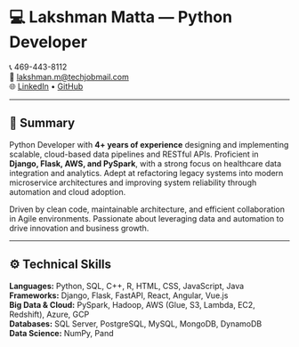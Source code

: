 # 💻 Lakshman Matta — Python Developer

📞 469-443-8112  
📧 lakshman.m@techjobmail.com  
🌐 [LinkedIn](#) • [GitHub](#)  

---

## 🧠 Summary

Python Developer with **4+ years of experience** designing and implementing scalable, cloud-based data pipelines and RESTful APIs. Proficient in **Django, Flask, AWS, and PySpark**, with a strong focus on healthcare data integration and analytics. Adept at refactoring legacy systems into modern microservice architectures and improving system reliability through automation and cloud adoption.

Driven by clean code, maintainable architecture, and efficient collaboration in Agile environments. Passionate about leveraging data and automation to drive innovation and business growth.

---

## ⚙️ Technical Skills

**Languages:** Python, SQL, C++, R, HTML, CSS, JavaScript, Java  
**Frameworks:** Django, Flask, FastAPI, React, Angular, Vue.js  
**Big Data & Cloud:** PySpark, Hadoop, AWS (Glue, S3, Lambda, EC2, Redshift), Azure, GCP  
**Databases:** SQL Server, PostgreSQL, MySQL, MongoDB, DynamoDB  
**Data Science:** NumPy, Pand
